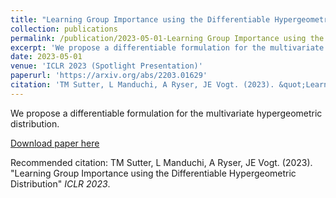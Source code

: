 ```yaml
---
title: "Learning Group Importance using the Differentiable Hypergeometric Distribution"
collection: publications
permalink: /publication/2023-05-01-Learning Group Importance using the Differentiable Hypergeometric Distribution
excerpt: 'We propose a differentiable formulation for the multivariate hypergeometric distribution.'
date: 2023-05-01
venue: 'ICLR 2023 (Spotlight Presentation)'
paperurl: 'https://arxiv.org/abs/2203.01629'
citation: 'TM Sutter, L Manduchi, A Ryser, JE Vogt. (2023). &quot;Learning Group Importance using the Differentiable Hypergeometric Distribution&quot; <i>ICLR 2023</i>.'
---
```

We propose a differentiable formulation for the multivariate hypergeometric distribution.

[Download paper here](https://arxiv.org/abs/2203.01629)

Recommended citation: TM Sutter, L Manduchi, A Ryser, JE Vogt. (2023). "Learning Group Importance using the Differentiable Hypergeometric Distribution" <i>ICLR 2023</i>.